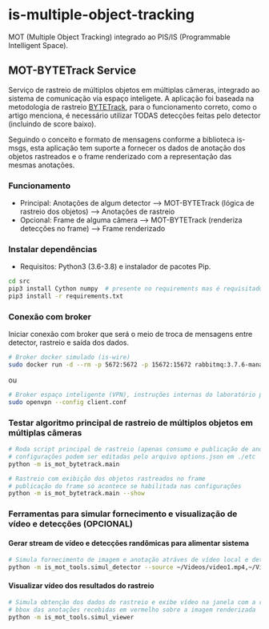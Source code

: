 # is-multiple-object-tracking

MOT (Multiple Object Tracking) integrado ao PIS/IS (Programmable Intelligent Space).

## MOT-BYTETrack Service

Serviço de rastreio de múltiplos objetos em múltiplas câmeras, integrado ao sistema de comunicação via espaço inteligete. A aplicação foi baseada na metodologia de rastreio [BYTETrack](https://github.com/ifzhang/ByteTrack), para o funcionamento correto, como o artigo menciona, é necessário utilizar TODAS detecções feitas pelo detector (incluindo de score baixo).

Seguindo o conceito e formato de mensagens conforme a biblioteca is-msgs, esta aplicação tem suporte a fornecer os dados de anotação dos objetos rastreados e o frame renderizado com a representação das mesmas anotações.

### Funcionamento

* Principal: Anotações de algum detector --> MOT-BYTETrack (lógica de rastreio dos objetos) --> Anotações de rastreio
* Opcional: Frame de alguma câmera --> MOT-BYTETrack (renderiza detecções no frame) --> Frame renderizado

### Instalar dependências

* Requisitos: Python3 (3.6-3.8) e instalador de pacotes Pip.

```bash
cd src
pip3 install Cython numpy  # presente no requirements mas é requisitado previamente
pip3 install -r requirements.txt
```

### Conexão com broker

Iniciar conexão com broker que será o meio de troca de mensagens entre detector, rastreio e saída dos dados.

```bash
# Broker docker simulado (is-wire)
sudo docker run -d --rm -p 5672:5672 -p 15672:15672 rabbitmq:3.7.6-management
```

ou

```bash
# Broker espaço inteligente (VPN), instruções internas do laboratório para obter arquivo de configuração
sudo openvpn --config client.conf
```

### Testar algoritmo principal de rastreio de múltiplos objetos em múltiplas câmeras

```bash
# Roda script principal de rastreio (apenas consumo e publicação de anotações), --help para parâmetros extras
# configurações podem ser editadas pelo arquivo options.json em ./etc
python -m is_mot_bytetrack.main

# Rastreio com exibição dos objetos rastreados no frame
# publicação do frame só acontece se habilitada nas configurações
python -m is_mot_bytetrack.main --show
```

### Ferramentas para simular fornecimento e visualização de vídeo e detecções (OPCIONAL)

#### Gerar stream de vídeo e detecções randômicas para alimentar sistema

```bash
# Simula fornecimento de imagem e anotação atráves de vídeo local e detecções artificiais
python -m is_mot_tools.simul_detector --source ~/Videos/video1.mp4,~/Videos/video2.mp4
```

#### Visualizar vídeo dos resultados do rastreio

```bash
# Simula obtenção dos dados do rastreio e exibe vídeo na janela com a representação dos objetos
# bbox das anotações recebidas em vermelho sobre a imagem renderizada
python -m is_mot_tools.simul_viewer
```
